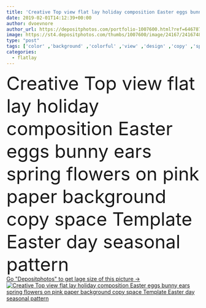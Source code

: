 ```yaml
---
title: 'Creative Top view flat lay holiday composition Easter eggs bunny ears spring flowers on pink paper background copy space Template Easter day seasonal pattern'
date: 2019-02-01T14:12:39+00:00
author: dvoevnore
author_url: https://depositphotos.com/portfolio-1007600.html?ref=64678756
image: https://st4.depositphotos.com/thumbs/1007600/image/24167/241674886/api_thumb_450.jpg?forcejpeg=true
type: "post"
tags: ['color' ,'background' ,'colorful' ,'view' ,'design' ,'copy' ,'space' ,'celebration' ,'decoration' ,'decorative' ,'festive' ,'happy' ,'holiday' ,'art' ,'season' ,'seasonal' ,'spring' ,'abstract' ,'cute' ,'flowers' ,'food' ,'pattern' ,'frame' ,'funny' ,'bunny' ,'modern' ,'ears' ,'easter' ,'symbol' ,'pink' ,'pastel' ,'creative' ,'concept' ,'idea' ,'lay' ,'tradition' ,'traditional' ,'flat' ,'Butterfly' ,'top' ,'above' ,'april' ,'craft' ,'rabbit' ,'eggs' ,'minimal' ,'nest' ,'overhead' ,'millennial' ,'flatlay' ]
categories: 
  - flatlay
---
```

<div aling="center">
            <font size="60"> Creative Top view flat lay holiday composition Easter eggs bunny ears spring flowers on pink paper background copy space Template Easter day seasonal pattern</font>   
</div>
<div>
    <a href='https://st4.depositphotos.com/thumbs/1007600/image/24167/241674886/api_thumb_450.jpg?forcejpeg=true?ref=64678756' target=_blank > Go "Depositphotos" to get lage size of this picture ->
        <img href='https://st4.depositphotos.com/thumbs/1007600/image/24167/241674886/api_thumb_450.jpg?forcejpeg=true?ref=64678756' src='https://st4.depositphotos.com/1007600/24167/i/950/depositphotos_241674886-stock-photo-creative-top-view-flat-lay.jpg?forcejpeg=true' alt='Creative Top view flat lay holiday composition Easter eggs bunny ears spring flowers on pink paper background copy space Template Easter day seasonal pattern' >
    </a>
</div>
